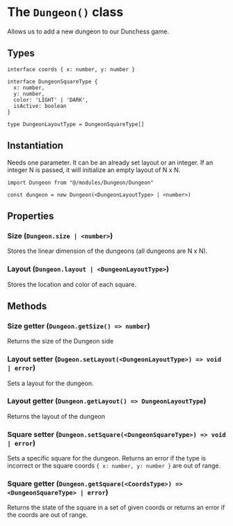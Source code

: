# The `Dungeon()` class
Allows us to add a new dungeon to our Dunchess game.
## Types
```
interface coords { x: number, y: number }

interface DungeonSquareType {
  x: number,
  y: number,
  color: 'LIGHT' | 'DARK',
  isActive: boolean
}

type DungeonLayoutType = DungeonSquareType[]
```
## Instantiation
Needs one parameter. It can be an already set layout or an integer. If an integer N is passed, it will initialize an empty layout of N x N.
```
import Dungeon from "@/modules/Dungeon/Dungeon"

const dungeon = new Dungeon(<DungeonLayoutType> | <number>)
```
## Properties
### Size (`Dungeon.size | <number>`)
Stores the linear dimension of the dungeons (all dungeons are N x N).
### Layout (`Dungeon.layout | <DungeonLayoutType>`)
Stores the location and color of each square.
## Methods
### Size getter (`Dungeon.getSize() => number`)
Returns the size of the Dungeon side
### Layout setter (`Dugeon.setLayout(<DungeonLayoutType>) => void | error`)
Sets a layout for the dungeon.
### Layout getter (`Dungeon.getLayout() => DungeonLayoutType`)
Returns the layout of the dungeon
### Square setter (`Dungeon.setSquare(<DungeonSquareType>) => void | error`)
Sets a specific square for the dungeon. Returns an error if the type is incorrect or the square coords `{ x: number, y: number }` are out of range.
### Square getter (`Dungeon.getSquare(<CoordsType>) => <DungeonSquareType> | error`)
Returns the state of the square in a set of given coords or returns an error if the coords are out of range.
